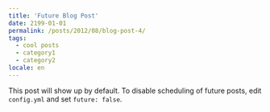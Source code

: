 ```yaml
---
title: 'Future Blog Post'
date: 2199-01-01
permalink: /posts/2012/08/blog-post-4/
tags:
  - cool posts
  - category1
  - category2
locale: en
---
```


This post will show up by default. To disable scheduling of future posts, edit `config.yml` and set `future: false`. 
